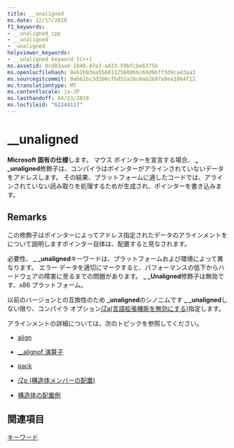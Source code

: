 ```yaml
---
title: __unaligned
ms.date: 12/17/2018
f1_keywords:
- __unaligned_cpp
- __unaligned
- _unaligned
helpviewer_keywords:
- __unaligned keyword [C++]
ms.assetid: 0cd83aad-1840-47e3-ad33-59bfcbe6375b
ms.openlocfilehash: 8eb1b93aa55601125600b6c69d9bff3d9ca43aa3
ms.sourcegitcommit: 0ab61bc3d2b6cfbd52a16c6ab2b97a8ea1864f12
ms.translationtype: MT
ms.contentlocale: ja-JP
ms.lasthandoff: 04/23/2019
ms.locfileid: "62244117"
---
```

# <a name="unaligned"></a>__unaligned

**Microsoft 固有の仕様**します。 マウス ポインターを宣言する場合、 **_ _unaligned**修飾子は、コンパイラはポインターがアラインされていないデータをアドレスします。 その結果、プラットフォームに適したコードでは、アラインされていない読み取りを処理するためが生成され、ポインターを書き込みます。

## <a name="remarks"></a>Remarks

この修飾子はポインターによってアドレス指定されたデータのアラインメントをについて説明しますポインター自体は、配置すると見なされます。

必要性、 **_ _unaligned**キーワードは、プラットフォームおよび環境によって異なります。 エラー データを適切にマークすると、パフォーマンスの低下からハードウェアの障害に至るまでの問題があります。 **_ _Unaligned**修飾子は無効です、x86 プラットフォーム。

以前のバージョンとの互換性のため **_unaligned**のシノニムです **_ _unaligned**しない限り、コンパイラ オプション[/Za\(言語拡張機能を無効にする)](../build/reference/za-ze-disable-language-extensions.md)指定します。

アラインメントの詳細については、次のトピックを参照してください。

- [align](../cpp/align-cpp.md)

- [__alignof 演算子](../cpp/alignof-operator.md)

- [pack](../preprocessor/pack.md)

- [/Zp (構造体メンバーの配置)](../build/reference/zp-struct-member-alignment.md)

- [構造体の配置例](../build/x64-software-conventions.md#examples-of-structure-alignment)

## <a name="see-also"></a>関連項目

[キーワード](../cpp/keywords-cpp.md)